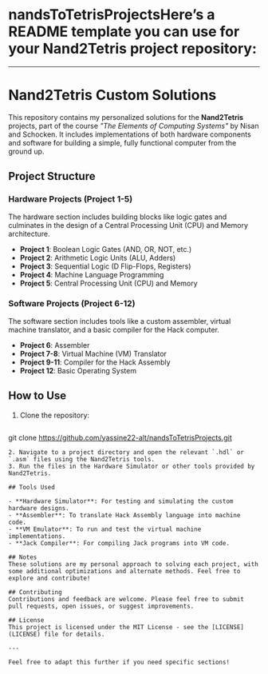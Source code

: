 # nandsToTetrisProjectsHere’s a README template you can use for your Nand2Tetris project repository:

---

# Nand2Tetris Custom Solutions

This repository contains my personalized solutions for the **Nand2Tetris** projects, part of the course _"The Elements of Computing Systems"_ by Nisan and Schocken. It includes implementations of both hardware components and software for building a simple, fully functional computer from the ground up.

## Project Structure

### Hardware Projects (Project 1-5)
The hardware section includes building blocks like logic gates and culminates in the design of a Central Processing Unit (CPU) and Memory architecture.

- **Project 1**: Boolean Logic Gates (AND, OR, NOT, etc.)
- **Project 2**: Arithmetic Logic Units (ALU, Adders)
- **Project 3**: Sequential Logic (D Flip-Flops, Registers)
- **Project 4**: Machine Language Programming
- **Project 5**: Central Processing Unit (CPU) and Memory

### Software Projects (Project 6-12)
The software section includes tools like a custom assembler, virtual machine translator, and a basic compiler for the Hack computer.

- **Project 6**: Assembler
- **Project 7-8**: Virtual Machine (VM) Translator
- **Project 9-11**: Compiler for the Hack Assembly
- **Project 12**: Basic Operating System

## How to Use

1. Clone the repository:
   ```bash
  git clone https://github.com/yassine22-alt/nandsToTetrisProjects.git
   ```
2. Navigate to a project directory and open the relevant `.hdl` or `.asm` files using the Nand2Tetris tools.
3. Run the files in the Hardware Simulator or other tools provided by Nand2Tetris.

## Tools Used

- **Hardware Simulator**: For testing and simulating the custom hardware designs.
- **Assembler**: To translate Hack Assembly language into machine code.
- **VM Emulator**: To run and test the virtual machine implementations.
- **Jack Compiler**: For compiling Jack programs into VM code.

## Notes
These solutions are my personal approach to solving each project, with some additional optimizations and alternate methods. Feel free to explore and contribute!

## Contributing
Contributions and feedback are welcome. Please feel free to submit pull requests, open issues, or suggest improvements.

## License
This project is licensed under the MIT License - see the [LICENSE](LICENSE) file for details.

---

Feel free to adapt this further if you need specific sections!
